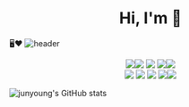 <div align=center><h1>  Hi, I'm  👋 </h1></div>

<!--
**junyoung93/junyoung93** is a ✨ _special_ ✨ repository because its `README.md` (this file) appears on your GitHub profile.

Here are some ideas to get you started:

- 🔭 I’m currently working on ...
- 🌱 I’m currently learning ...
- 👯 I’m looking to collaborate on ...
- 🤔 I’m looking for help with ...
- 💬 Ask me about ...
- 📫 How to reach me: ...
- 😄 Pronouns: ...
- ⚡ Fun fact: ...
-->
🖥️❤️
![header](https://capsule-render.vercel.app/api?type=transparent&fontColor=FFFF00&height=400&section=header&text=jun%20young&fontSize=90&descAlign=100&animation=blink)

<div align=center>
<img src="https://img.shields.io/badge/java-007396?style=for-the-badge&logo=java&logoColor=white"><img src="https://img.shields.io/badge/springboot-6DB33F?style=for-thebadge&logo=springboot&logoColor=white">
<img src="https://img.shields.io/badge/mysql-4479A1?style=for-the-badge&logo=mysql&logoColor=white">
<img src="https://img.shields.io/badge/amazonaws-232F3E?style=for-the-badge&logo=amazonaws&logoColor=white"><img src="https://img.shields.io/badge/github-181717?style=for-the-badge&logo=github&logoColor=white">
</div>
<div align=center>
<img src="https://img.shields.io/badge/gradle-02303A?style=for-the-badge&logo=gradle&logoColor=white">
<img src="https://img.shields.io/badge/AWS S3-569A31?style=for-the-badge&logo=AWS S3&logoColor=white">
<img src="https://img.shields.io/badge/AWS RDS-527FFF?style=for-the-badge&logo=AWS RDS&logoColor=white">
<img src="https://img.shields.io/badge/Github ACTIONS-2088FF?style=for-the-badge&logo=AWS ACTIONS&logoColor=white"><img src="https://img.shields.io/badge/AWSEC2-FF9900?style=for-the-badge&logo=Amazon&logoColor=white"> <br />
</div>

![junyoung's GitHub stats](https://github-readme-stats.vercel.app/api?username=junyoung93&theme=github_dark&show_icons=true)



